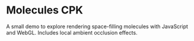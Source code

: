 Molecules CPK
===============

A small demo to explore rendering space-filling molecules with JavaScript and WebGL. Includes local ambient occlusion effects.
